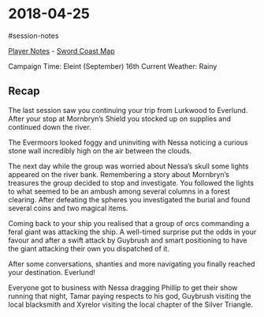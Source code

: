 # 2018-04-25

\#session-notes 

[Player Notes](https://docs.google.com/document/d/1flIOt9zdcujPfELxJ2z20Bst9zLwX4JnkvmETBPIbRU/edit#heading=h.qklgz8xzl35d) - [Sword Coast Map](https://cdn.discordapp.com/attachments/780951050278010910/799399197442965604/skt03-thenorth.jpg)

Campaign Time: Eleint (September) 16th
Current Weather: Rainy

## Recap

The last session saw you continuing your trip from Lurkwood to Everlund. After your stop at Mornbryn’s Shield you stocked up on supplies and continued down the river.

The Evermoors looked foggy and uninviting with Nessa noticing a curious stone wall incredibly high on the air between the clouds.

The next day while the group was worried about Nessa’s skull some lights appeared on the river bank. Remembering a story about Mornbryn’s treasures the group decided to stop and investigate. You followed the lights to what seemed to be an ambush among several columns in a forest clearing. After defeating the spheres you investigated the burial and found several coins and two magical items.

Coming back to your ship you realised that a group of orcs commanding a feral giant was attacking the ship. A well-timed surprise put the odds in your favour and after a swift attack by Guybrush and smart positioning to have the giant attacking their own you dispatched of it.

After some conversations, shanties and more navigating you finally reached your destination. Everlund!

Everyone got to business with Nessa dragging Phillip to get their show running that night, Tamar paying respects to his god, Guybrush visiting the local blacksmith and Xyrelor visiting the local chapter of the Silver Triangle.
